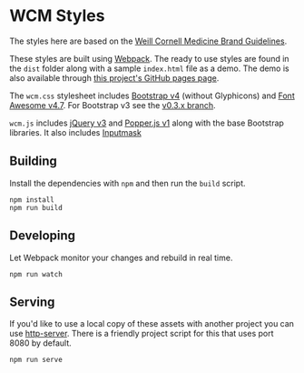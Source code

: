 # WCM Styles

The styles here are based on the [Weill Cornell Medicine Brand Guidelines](https://brand.weill.cornell.edu/).

These styles are built using [Webpack](https://webpack.js.org/). The ready to use styles are
found in the `dist` folder along with a sample `index.html` file as a demo. The demo is also
available through [this project's GitHub pages page](https://wcmc-its.github.io/wcm-styles/).

The `wcm.css` stylesheet includes [Bootstrap v4](http://getbootstrap.com/docs/4.0/)
(without Glyphicons) and [Font Awesome v4.7](http://fontawesome.io). For Bootstrap v3 see the [v0.3.x branch](../../tree/v0.3.x).

`wcm.js` includes [jQuery v3](https://jquery.com/) and [Popper.js v1](https://popper.js.org/)
along with the base Bootstrap libraries. It also includes [Inputmask](https://github.com/RobinHerbots/Inputmask)

## Building

Install the dependencies with `npm` and then run the `build` script.

```
npm install
npm run build
```

## Developing

Let Webpack monitor your changes and rebuild in real time.

```
npm run watch
```

## Serving

If you'd like to use a local copy of these assets with another project you can use
[http-server](https://www.npmjs.com/package/http-server). There is a friendly project script
for this that uses port 8080 by default.

```
npm run serve
```
